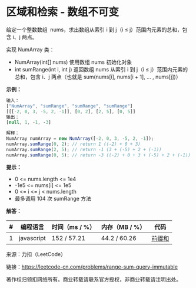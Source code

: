# 区域和检索 - 数组不可变

给定一个整数数组  nums，求出数组从索引 i 到 j（i ≤ j）范围内元素的总和，包含 i、j 两点。

实现 NumArray 类：

- NumArray(int[] nums) 使用数组 nums 初始化对象
- int sumRange(int i, int j) 返回数组 nums 从索引 i 到 j（i ≤ j）范围内元素的总和，包含 i、j 两点（也就是 sum(nums[i], nums[i + 1], ... , nums[j])）

**示例：**

``` javascript
输入：
["NumArray", "sumRange", "sumRange", "sumRange"]
[[[-2, 0, 3, -5, 2, -1]], [0, 2], [2, 5], [0, 5]]
输出：
[null, 1, -1, -3]

解释：
NumArray numArray = new NumArray([-2, 0, 3, -5, 2, -1]);
numArray.sumRange(0, 2); // return 1 ((-2) + 0 + 3)
numArray.sumRange(2, 5); // return -1 (3 + (-5) + 2 + (-1)) 
numArray.sumRange(0, 5); // return -3 ((-2) + 0 + 3 + (-5) + 2 + (-1))
```

**提示：**

- 0 <= nums.length <= 1e4
- -1e5 <= nums[i] <= 1e5
- 0 <= i <= j < nums.length
- 最多调用 104 次 sumRange 方法

**解答：**

**#**|**编程语言**|**时间（ms / %）**|**内存（MB / %）**|**代码**
--|--|--|--|--
1|javascript|152 / 57.21|44.2 / 60.26|[前缀和](./javascript/ac_v1.js)

来源：力扣（LeetCode）

链接：https://leetcode-cn.com/problems/range-sum-query-immutable

著作权归领扣网络所有。商业转载请联系官方授权，非商业转载请注明出处。
